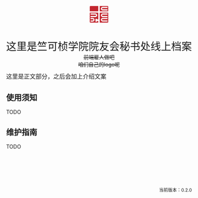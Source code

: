 <head>
    <meta charset="UTF-8">
    <meta name="viewport" content="width=device-width, initial-scale=1.0">
    <style>
        .intro {
            margin-top: 40px;
            font-size: 28px;
            text-align: center;
        }
        .logo {
            max-width: 10%;
            height: auto;
            display: block;
            margin: 0 auto;
        }
        .centered {
            text-align: center;
        }
        .version {
            margin-top: 100px;
            text-align: right;
            font-size: 12px;
        }
        .normal {
            margin-top: 10px;
            text-align: left;
            font-size: 16px;
        }
    </style>
</head>
<body>
    <div class = "logo">
        <img src="../assets/logo2.png" alt="Logo">
    </div>
    <div class = "intro">
        <span>这里是竺可桢学院院友会秘书处线上档案</span>
    </div>
    <div class = "centered">
        <span><del>前端雇人做吧</del></span>
    </div>
    <div class = "centered">
        <span><del>咱们自己的logo呢</del></span>
    </div>
    <div class = "normal">
        <span>这里是正文部分，之后会加上介绍文案</span>
    </div>
    <h2>使用须知</h2>
        TODO
    <h2>维护指南</h2>
        TODO
    <div class = "version">
        <span>当前版本：0.2.0</span>
    </div>
</body>